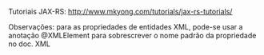 Tutoriais JAX-RS: http://www.mkyong.com/tutorials/jax-rs-tutorials/

Observações: para as propriedades de entidades XML, pode-se usar a anotação @XMLElement para sobrescrever o nome padrão da propriedade no doc. XML 